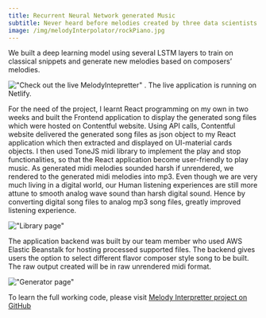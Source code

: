 ```yaml
---
title: Recurrent Neural Network generated Music
subtitle: Never heard before melodies created by three data scientists.
image: /img/melodyInterpolator/rockPiano.jpg
---
```

We built a deep learning model using several LSTM layers to train on classical snippets and generate new melodies based on composers’ melodies. 

!["Check out the live MelodyIntepretter"](https://melodyinterpolator.com "MelodyIntepolator live application") . The live application is running on Netlify.

For the need of the project, I learnt React programming on my own in two weeks and built the Frontend application to display the generated song files which were hosted on Contentful website. Using API calls, Contentful website delivered the generated song files as json object to my React application which then extracted and displayed on UI-material cards objects. I then used ToneJS midi library to implement the play and stop functionalities, so that the React application become user-friendly to play music. As generated midi melodies sounded harsh if unrendered, we rendered to the generated midi melodies into mp3. Even though we are very much living in a digital world, our Human listening experiences are still more attune to smooth analog wave sound than harsh digital sound. Hence by converting digital song files to analog mp3 song files, greatly improved listening experience.

!["Library page"](https://cocoisland.github.io/img/melodyInterpolator/library.jpg)

The application backend was built by our team member who used AWS Elastic Beanstalk for hosting processed supported files. The backend gives users the option to select different flavor composer style song to be built. The raw output created will be in raw unrendered midi format.

!["Generator page"](https://cocoisland.github.io/img/melodyInterpolator/generator.jpg)

To learn the full working code, please visit [Melody Interpretter project on GitHub ](https://github.com/cocoisland/melodyInterpretter)

